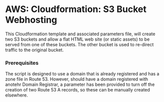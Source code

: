 # AWS: Cloudformation: S3 Bucket Webhosting
This Cloudformation template and associated parameters file, will create two S3 buckets and allow a flat HTML web site (or static assets) to be served from one of these buckets.  The other bucket is used to re-direct traffic to the original bucket.

### Prerequisites

The script is designed to use a domain that is already registered and has a zone file in Route 53.  However, should have a domain registered with anotehr Domain Registrar, a parameter has been provided to turn off the creation of two Route 53 A records, so these can be manually created elsewhere.
